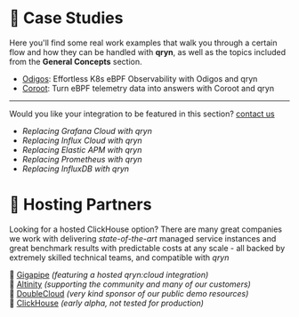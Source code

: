 # 👑 Case Studies

Here you'll find some real work examples that walk you through a certain flow and how they can be handled with **qryn**, as well as the topics included from the **General Concepts** section. 

* [Odigos](https://blog.qryn.dev/odigos-qryn-zero-instrumentation): Effortless K8s eBPF Observability with Odigos and qryn
* [Coroot](https://blog.qryn.dev/coroot-qryn-turn-telemetry-into-answers): Turn eBPF telemetry data into answers with Coroot and qryn


-----

Would you like your integration to be featured in this section? [contact us](mailto:info@qxip.net)

- _Replacing Grafana Cloud with qryn_
- _Replacing Influx Cloud with qryn_
- _Replacing Elastic APM with qryn_
- _Replacing Prometheus with qryn_
- _Replacing InfluxDB with qryn_


# 👑 Hosting Partners
Looking for a hosted ClickHouse option? There are many great companies we work with delivering _state-of-the-art_ managed service instances and great benchmark results with predictable costs at any scale - all backed by extremely skilled technical teams, and compatible with _qryn_

💜 [Gigapipe](https://gigapipe.com) _(featuring a hosted qryn:cloud integration)_<br>
💙 [Altinity](https://altinity.com) _(supporting the community and many of our customers)_<br>
💚 [DoubleCloud](https://double.cloud/) _(very kind sponsor of our public demo resources)_<br>
💛 [ClickHouse](https://clickhouse.com) _(early alpha, not tested for production)_


